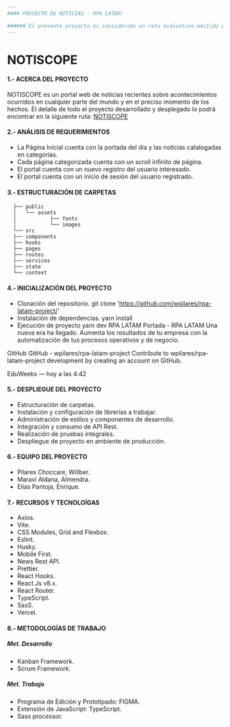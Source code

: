 ```yaml
---
#### PROYECTO DE NOTICIAS - RPA LATAM:

###### El presente proyecto es considerado un reto evaluativo emitido por la escuelita: [RPA LATAM](https://rpalatam.com.pe/ 'RPA LATAM').
---
```


# NOTISCOPE

#### 1.- ACERCA DEL PROYECTO

NOTISCOPE es un portal web de noticias recientes sobre acontecimientos ocurridos en cualquier parte del mundo y en el preciso momento de los hechos. El detalle de todo el proyecto desarrollado y desplegado lo podrá encontrar en la siguiente ruta: [NOTISCOPE](https://github.com/wpilares/rpa-latam-project/)
![]()

#### 2.- ANÁLISIS DE REQUERIMIENTOS

- La Página Inicial cuenta con la portada del día y las noticias catalogadas en categorías.
- Cada página categorizada cuenta con un scroll infinito de página.
- El portal cuenta con un nuevo registro del usuario interesado.
- El portal cuenta con un inicio de sesión del usuario registrado.

#### 3.- ESTRUCTURACIÓN DE CARPETAS

      ├── public
      │   └── assets
      │           ├── fonts
      │           └── images
      └── src
      ├── components
      ├── hooks
      ├── pages
      ├── routes
      ├── services
      ├── state
      └── context

#### 4.- INICIALIZACIÓN DEL PROYECTO

- Clonación del repositorio.
  git clone 'https://github.com/wpilares/rpa-latam-project/'
- Instalación de dependencias.
  yarn install
- Ejecución de proyecto
  yarn dev
  RPA LATAM
  Portada - RPA LATAM
  Una nueva era ha llegado. Aumenta los resultados de tu empresa con la automatización de tus procesos operativos y de negocio.

GitHub
GitHub - wpilares/rpa-latam-project
Contribute to wpilares/rpa-latam-project development by creating an account on GitHub.

EduWeeks — hoy a las 4:42

#### 5.- DESPLIEGUE DEL PROYECTO

- Estructuración de carpetas.
- Instalación y configuración de librerías a trabajar.
- Administración de estilos y componentes de desarrollo.
- Integración y consumo de API Rest.
- Realización de pruebas integrales.
- Despliegue de proyecto en ambiente de producción.

#### 6.- EQUIPO DEL PROYECTO

- Pilares Choccare, Willber.
- Maraví Aldana, Almendra.
- Elías Pantoja, Enrique.

#### 7.- RECURSOS Y TECNOLOÍGAS

- Axios.
- Vite.
- CSS Modules, Grid and Flexbox.
- Eslint.
- Husky.
- Mobile First.
- News Rest API.
- Prettier.
- React Hooks.
- React.Js v8.x.
- React Router.
- TypeScript.
- SasS.
- Vercel.

#### 8.- METODOLOGÍAS DE TRABAJO

##### Met. Desarrollo

- Kanban Framework.
- Scrum Framework.

##### Met. Trabajo

- Programa de Edición y Prototipado: FIGMA.
- Extensión de JavaScript: TypeScript.
- Sass processor.
